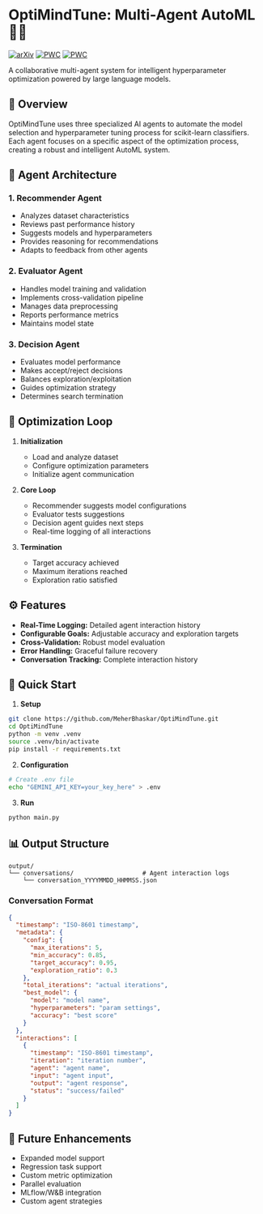# OptiMindTune: Multi-Agent AutoML 🧠✨

[![arXiv](https://img.shields.io/badge/arXiv-2505.19205-b31b1b.svg)](https://arxiv.org/abs/2505.19205) [![PWC](https://img.shields.io/endpoint.svg?url=https://paperswithcode.com/badge/optimindtune-a-multi-agent-framework-for/automl-on-wine)](https://paperswithcode.com/sota/automl-on-wine?p=optimindtune-a-multi-agent-framework-for) [![PWC](https://img.shields.io/endpoint.svg?url=https://paperswithcode.com/badge/optimindtune-a-multi-agent-framework-for/automl-on-breast-cancer-coimbra-data-set)](https://paperswithcode.com/sota/automl-on-breast-cancer-coimbra-data-set?p=optimindtune-a-multi-agent-framework-for)


A collaborative multi-agent system for intelligent hyperparameter optimization powered by large language models.

## 🎯 Overview

OptiMindTune uses three specialized AI agents to automate the model selection and hyperparameter tuning process for scikit-learn classifiers. Each agent focuses on a specific aspect of the optimization process, creating a robust and intelligent AutoML system.

## 🤖 Agent Architecture

### 1. Recommender Agent
- Analyzes dataset characteristics
- Reviews past performance history
- Suggests models and hyperparameters
- Provides reasoning for recommendations
- Adapts to feedback from other agents

### 2. Evaluator Agent
- Handles model training and validation
- Implements cross-validation pipeline
- Manages data preprocessing
- Reports performance metrics
- Maintains model state

### 3. Decision Agent
- Evaluates model performance
- Makes accept/reject decisions
- Balances exploration/exploitation
- Guides optimization strategy
- Determines search termination

## 🔄 Optimization Loop

1. **Initialization**
   - Load and analyze dataset
   - Configure optimization parameters
   - Initialize agent communication

2. **Core Loop**
   - Recommender suggests model configurations
   - Evaluator tests suggestions
   - Decision agent guides next steps
   - Real-time logging of all interactions

3. **Termination**
   - Target accuracy achieved
   - Maximum iterations reached
   - Exploration ratio satisfied

## ⚙️ Features

- **Real-Time Logging:** Detailed agent interaction history
- **Configurable Goals:** Adjustable accuracy and exploration targets
- **Cross-Validation:** Robust model evaluation
- **Error Handling:** Graceful failure recovery
- **Conversation Tracking:** Complete interaction history

## 🚀 Quick Start

1. **Setup**
```bash
git clone https://github.com/MeherBhaskar/OptiMindTune.git
cd OptiMindTune
python -m venv .venv
source .venv/bin/activate
pip install -r requirements.txt
```

2. **Configuration**
```bash
# Create .env file
echo "GEMINI_API_KEY=your_key_here" > .env
```

3. **Run**
```bash
python main.py
```

## 📊 Output Structure

```
output/
└── conversations/                   # Agent interaction logs
    └── conversation_YYYYMMDD_HHMMSS.json
```

### Conversation Format
```json
{
  "timestamp": "ISO-8601 timestamp",
  "metadata": {
    "config": {
      "max_iterations": 5,
      "min_accuracy": 0.85,
      "target_accuracy": 0.95,
      "exploration_ratio": 0.3
    },
    "total_iterations": "actual iterations",
    "best_model": {
      "model": "model name",
      "hyperparameters": "param settings",
      "accuracy": "best score"
    }
  },
  "interactions": [
    {
      "timestamp": "ISO-8601 timestamp",
      "iteration": "iteration number",
      "agent": "agent name",
      "input": "agent input",
      "output": "agent response",
      "status": "success/failed"
    }
  ]
}
```

## 🔮 Future Enhancements

- Expanded model support
- Regression task support
- Custom metric optimization
- Parallel evaluation
- MLflow/W&B integration
- Custom agent strategies
